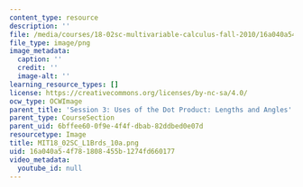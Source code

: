 ```yaml
---
content_type: resource
description: ''
file: /media/courses/18-02sc-multivariable-calculus-fall-2010/16a040a54f781808455b1274fd660177_MIT18_02SC_L1Brds_10a.png
file_type: image/png
image_metadata:
  caption: ''
  credit: ''
  image-alt: ''
learning_resource_types: []
license: https://creativecommons.org/licenses/by-nc-sa/4.0/
ocw_type: OCWImage
parent_title: 'Session 3: Uses of the Dot Product: Lengths and Angles'
parent_type: CourseSection
parent_uid: 6bffee60-0f9e-4f4f-dbab-82ddbed0e07d
resourcetype: Image
title: MIT18_02SC_L1Brds_10a.png
uid: 16a040a5-4f78-1808-455b-1274fd660177
video_metadata:
  youtube_id: null
---
```

